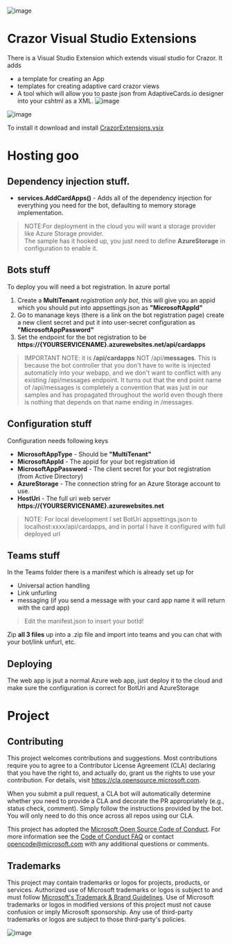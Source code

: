 

![image](https://user-images.githubusercontent.com/17789481/197238565-e3f895d0-6def-4d41-aba2-721d5432b1ef.png)

# Crazor Visual Studio Extensions
There is a Visual Studio Extension  which extends visual studio for Crazor.
It adds
* a template for creating an App
* templates for creating adaptive card crazor views
* A tool which will allow you to paste json from AdaptiveCards.io designer into your cshtml as a XML.
![image](https://user-images.githubusercontent.com/17789481/197404452-1b7da0b9-72e8-4b84-bcf4-5e03caec0d38.png)

![image](https://user-images.githubusercontent.com/17789481/196826860-263d6bfa-093c-4ae3-9c88-8205d316a205.png)

To install it download and install [CrazorExtensions.vsix](https://github.com/microsoft/crazor/raw/main/CrazorExtensions.vsix)


# Hosting goo

## Dependency injection stuff.
* **services.AddCardApps()** - Adds all of the dependency injection for everything you need for the bot, defaulting to memory storage implementation.
> NOTE:For deployment in the cloud you will want a storage provider like Azure Storage provider.  
> The sample has it hooked up, you just need to define **AzureStorage** in configuration to enable it.

## Bots stuff
To deploy you will need a bot registration.  In azure portal
1. Create a **MultiTenant** *registration only bot*, this will give you an appid which you should put into appsettings.json as **"MicrosoftAppId"**
2. Go to mananage keys (there is a link on the bot registration page) create a new client secret and put it into user-secret configuration as **"MicrosoftAppPassword"**
3. Set the endpoint for the bot registration to be **https://{YOURSERVICENAME}.azurewebsites.net/api/cardapps** 
> IMPORTANT NOTE: it is **/api/cardapps** NOT /api/**messages**.  This is because the bot controller that you don't have to write
	is injected automaticly into your webapp, and we don't want
	to conflict with any existing /api/messages endpoint.  It turns out that the end point name of /api/messages is completely a convention that
	was just in our samples and has propagated throughout the world even though there is nothing that depends on that name ending in /messages.  

## Configuration stuff
Configuration needs following keys
* **MicrosoftAppType** - Should be **"MultiTenant"**
* **MicrosoftAppId** - The appid for your bot registration id
* **MicrosoftAppPassword** - The client secret for your bot registration (from Active Directory)
* **AzureStorage** - The connection string for an Azure Storage account to use.
* **HostUri** - The full uri web server  **https://{YOURSERVICENAME}.azurewebsites.net**

> NOTE: For local development I set BotUri appsettings.json to localhost:xxxx/api/cardapps, and in portal I have it configured with full deployed url

## Teams stuff
In the Teams folder there is a manifest which is already set up for
* Universal action handling
* Link unfurling
* messaging (if you send a message with your card app name it will return with the card app)

> Edit the manifest.json to insert your botId!

Zip **all 3 files** up into a .zip file and import into teams and you can chat with your bot/link unfurl, etc.

## Deploying
The web app is jsut a normal Azure web app, just deploy it to the cloud and make sure the configuration is correct for BotUri and AzureStorage

# Project

## Contributing

This project welcomes contributions and suggestions.  Most contributions require you to agree to a
Contributor License Agreement (CLA) declaring that you have the right to, and actually do, grant us
the rights to use your contribution. For details, visit https://cla.opensource.microsoft.com.

When you submit a pull request, a CLA bot will automatically determine whether you need to provide
a CLA and decorate the PR appropriately (e.g., status check, comment). Simply follow the instructions
provided by the bot. You will only need to do this once across all repos using our CLA.

This project has adopted the [Microsoft Open Source Code of Conduct](https://opensource.microsoft.com/codeofconduct/).
For more information see the [Code of Conduct FAQ](https://opensource.microsoft.com/codeofconduct/faq/) or
contact [opencode@microsoft.com](mailto:opencode@microsoft.com) with any additional questions or comments.

## Trademarks

This project may contain trademarks or logos for projects, products, or services. Authorized use of Microsoft 
trademarks or logos is subject to and must follow 
[Microsoft's Trademark & Brand Guidelines](https://www.microsoft.com/en-us/legal/intellectualproperty/trademarks/usage/general).
Use of Microsoft trademarks or logos in modified versions of this project must not cause confusion or imply Microsoft sponsorship.
Any use of third-party trademarks or logos are subject to those third-party's policies.

![image](https://user-images.githubusercontent.com/17789481/197365048-6a74c3d5-85cd-4c04-a07a-eef2a46e0ddf.png)
